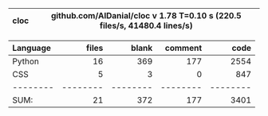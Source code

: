 cloc|github.com/AlDanial/cloc v 1.78  T=0.10 s (220.5 files/s, 41480.4 lines/s)
--- | ---

Language|files|blank|comment|code
:-------|-------:|-------:|-------:|-------:
Python|16|369|177|2554
CSS|5|3|0|847
--------|--------|--------|--------|--------
SUM:|21|372|177|3401
